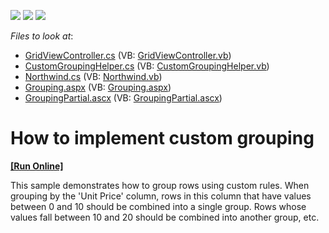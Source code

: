 <!-- default badges list -->
![](https://img.shields.io/endpoint?url=https://codecentral.devexpress.com/api/v1/VersionRange/128551649/14.1.3%2B)
[![](https://img.shields.io/badge/Open_in_DevExpress_Support_Center-FF7200?style=flat-square&logo=DevExpress&logoColor=white)](https://supportcenter.devexpress.com/ticket/details/E2862)
[![](https://img.shields.io/badge/📖_How_to_use_DevExpress_Examples-e9f6fc?style=flat-square)](https://docs.devexpress.com/GeneralInformation/403183)
<!-- default badges end -->
<!-- default file list -->
*Files to look at*:

* [GridViewController.cs](./CS/GridView.CustomGrouping/Controllers/GridViewController.cs) (VB: [GridViewController.vb](./VB/GridView.CustomGrouping/Controllers/GridViewController.vb))
* [CustomGroupingHelper.cs](./CS/GridView.CustomGrouping/Models/CustomGroupingHelper.cs) (VB: [CustomGroupingHelper.vb](./VB/GridView.CustomGrouping/Models/CustomGroupingHelper.vb))
* [Northwind.cs](./CS/GridView.CustomGrouping/Models/Northwind.cs) (VB: [Northwind.vb](./VB/GridView.CustomGrouping/Models/Northwind.vb))
* [Grouping.aspx](./CS/GridView.CustomGrouping/Views/GridView/Grouping.aspx) (VB: [Grouping.aspx](./VB/GridView.CustomGrouping/Views/GridView/Grouping.aspx))
* [GroupingPartial.ascx](./CS/GridView.CustomGrouping/Views/GridView/GroupingPartial.ascx) (VB: [GroupingPartial.ascx](./VB/GridView.CustomGrouping/Views/GridView/GroupingPartial.ascx))
<!-- default file list end -->
# How to implement custom grouping
<!-- run online -->
**[[Run Online]](https://codecentral.devexpress.com/e2862/)**
<!-- run online end -->


<p>This sample demonstrates how to group rows using custom rules. When grouping by the 'Unit Price' column, rows in this column that have values between 0 and 10 should be combined into a single group. Rows whose values fall between 10 and 20 should be combined into another group, etc.</p>

<br/>



